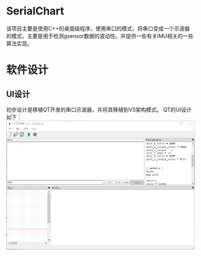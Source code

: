 # SerialChart
该项目主要是使用C++的桌面级程序，使用串口的模式，将串口变成一个示波器的模式，主要是用于检测gsensor数据的波动性。并提供一些有关IMU相关的一些算法实现。

# 软件设计

## UI设计
初步设计是移植QT开发的串口示波器，并将其移植到VS架构模式。
QT的UI设计如下：
![](/2.Docs/1.Images/UI.PNG)
